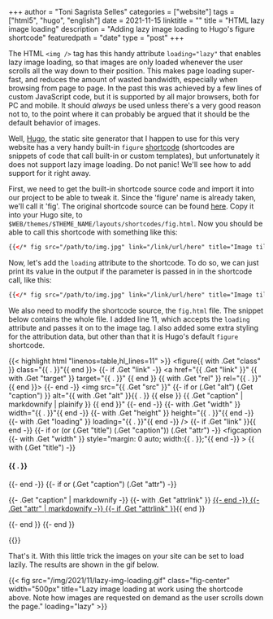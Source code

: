 +++
author = "Toni Sagrista Selles"
categories = ["website"]
tags = ["html5", "hugo", "english"]
date = 2021-11-15
linktitle = ""
title = "HTML lazy image loading"
description = "Adding lazy image loading to Hugo's figure shortcode"
featuredpath = "date"
type = "post"
+++

The HTML `<img />` tag has this handy attribute `loading="lazy"` that enables lazy image loading, so that images are only loaded whenever the user scrolls all the way down to their position. This makes page loading super-fast, and reduces the amount of wasted bandwidth, especially when browsing from page to page. In the past this was achieved by a few lines of custom JavaScript code, but it is supported by all major browsers, both for PC and mobile. It should *always* be used unless there's a very good reason not to, to the point where it can probably be argued that it should be the default behavior of images.

<!--more-->

Well, [Hugo](https://gohugo.io), the static site generator that I happen to use for this very website has a very handy built-in `figure` [shortcode](https://gohugo.io/content-management/shortcodes/) (shortcodes are snippets of code that call built-in or custom templates), but unfortunately it does not support lazy image loading. Do not panic! We'll see how to add support for it right away.

First, we need to get the built-in shortcode source code and import it into our project to be able to tweak it. Since the 'figure' name is already taken, we'll call it 'fig'. The original shortcode source can be found [here](https://github.com/gohugoio/hugo/blob/master/tpl/tplimpl/embedded/templates/shortcodes/figure.html). Copy it into your Hugo site, to `$WEB/themes/$THEME_NAME/layouts/shortcodes/fig.html`. Now you should be able to call this shortcode with something like this:

```html
{{</* fig src="/path/to/img.jpg" link="/link/url/here" title="Image tile" width="80%" */>}}
```

Now, let's add the `loading` attribute to the shortcode. To do so, we can just print its value in the output if the parameter is passed in in the shortcode call, like this:

```html
{{</* fig src="/path/to/img.jpg" link="/link/url/here" title="Image tile" width="80%" loading="lazy" */>}}
```

We also need to modify the shortcode source, the `fig.html` file. The snippet below contains the whole file. I added line 11, which accepts the `loading` attribute and passes it on to the image tag. I also added some extra styling for the attribution data, but other than that it is Hugo's default `figure` shortcode.


{{< highlight html "linenos=table,hl_lines=11" >}}
<figure{{ with .Get "class" }} class="{{ . }}"{{ end }}>
    {{- if .Get "link" -}}
        <a href="{{ .Get "link" }}"
        {{ with .Get "target" }}
            target="{{ . }}"
        {{ end }}
        {{ with .Get "rel" }}
            rel="{{ . }}"
        {{ end }}>
    {{- end -}}
    <img src="{{ .Get "src" }}"
         {{- if or (.Get "alt") (.Get "caption") }}
            alt="{{ with .Get "alt" }}{{ . }}
         {{ else }}
            {{ .Get "caption" | markdownify | plainify }}
         {{ end }}"
         {{- end -}}
         {{- with .Get "width" }} width="{{ . }}"{{ end -}}
         {{- with .Get "height" }} height="{{ . }}"{{ end -}}
         {{- with .Get "loading" }} loading="{{ . }}"{{ end -}}
    /><!-- Closing img tag -->
    {{- if .Get "link" }}</a>{{ end -}}
    {{- if or (or (.Get "title") (.Get "caption")) (.Get "attr") -}}
        <figcaption
         {{- with .Get "width" }} style="margin: 0 auto; width:{{ . }};"{{ end -}}
            >
            {{ with (.Get "title") -}}
                <h4>{{ . }}</h4>
            {{- end -}}
            {{- if or (.Get "caption") (.Get "attr") -}}<p class="fig-attribution">
                {{- .Get "caption" | markdownify -}}
                {{- with .Get "attrlink" }}
                    <a href="{{ . }}">
                {{- end -}}
                {{- .Get "attr" | markdownify -}}
                {{- if .Get "attrlink" }}</a>{{ end }}</p>
            {{- end }}
        </figcaption>
    {{- end }}
</figure>
{{</ highlight >}}

That's it. With this little trick the images on your site can be set to load lazily. The results are shown in the gif below.

{{< fig src="/img/2021/11/lazy-img-loading.gif" class="fig-center" width="500px" title="Lazy image loading at work using the shortcode above. Note how images are requested on demand as the user scrolls down the page." loading="lazy" >}}
